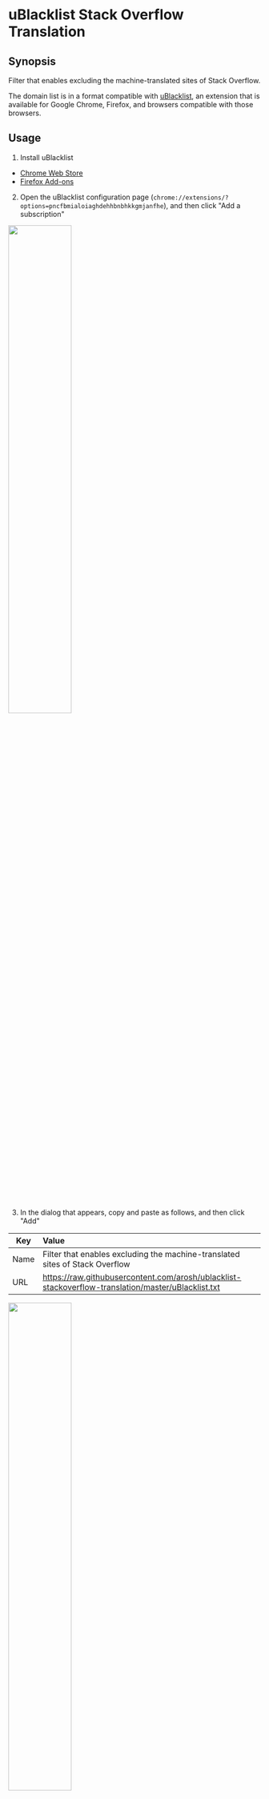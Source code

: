 # uBlacklist Stack Overflow Translation

## Synopsis

Filter that enables excluding the machine-translated sites of Stack Overflow.

The domain list is in a format compatible with
[uBlacklist](https://github.com/iorate/uBlacklist), an extension that is
available for Google Chrome, Firefox, and browsers compatible with those
browsers.

## Usage

1. Install uBlacklist

- [Chrome Web Store](https://chrome.google.com/webstore/detail/ublacklist/pncfbmialoiaghdehhbnbhkkgmjanfhe)
- [Firefox Add-ons](https://addons.mozilla.org/en-US/firefox/addon/ublacklist/)

2. Open the uBlacklist configuration page
   (`chrome://extensions/?options=pncfbmialoiaghdehhbnbhkkgmjanfhe`), and then
   click "Add a subscription"

<img src="options.jpg" width="50%">

3. In the dialog that appears, copy and paste as follows, and then click "Add"

| Key  | Value                                                                                              |
| ---- | :------------------------------------------------------------------------------------------------- |
| Name | Filter that enables excluding the machine-translated sites of Stack Overflow                       |
| URL  | https://raw.githubusercontent.com/arosh/ublacklist-stackoverflow-translation/master/uBlacklist.txt |

<img src="dialog.jpg" width="50%">

## Acknowledgements

[@iorate](https://github.com/iorate) - for creating an exceptional extension
[uBlacklist](https://github.com/iorate/uBlacklist)

## Related links

- [iorate/uBlacklist: Blocks specific sites from appearing in Google search results](https://github.com/iorate/uBlacklist)
- [Personal Blocklist の代替になりそうな Chrome 拡張機能を作ってみた - Qiita](https://qiita.com/iorate/items/9ff65360fbdf4082476a)
- [Stack Overflow の英語から日本語に機械翻訳されたコンテンツのサイトについてどう思いますか？ \- スタック・オーバーフロー Meta](https://ja.meta.stackoverflow.com/questions/2905/stack-overflow%E3%81%AE%E8%8B%B1%E8%AA%9E%E3%81%8B%E3%82%89%E6%97%A5%E6%9C%AC%E8%AA%9E%E3%81%AB%E6%A9%9F%E6%A2%B0%E7%BF%BB%E8%A8%B3%E3%81%95%E3%82%8C%E3%81%9F%E3%82%B3%E3%83%B3%E3%83%86%E3%83%B3%E3%83%84%E3%81%AE%E3%82%B5%E3%82%A4%E3%83%88%E3%81%AB%E3%81%A4%E3%81%84%E3%81%A6%E3%81%A9%E3%81%86%E6%80%9D%E3%81%84%E3%81%BE%E3%81%99%E3%81%8B)
- [Google の検索結果から機械翻訳でおかしな日本語に翻訳されている Q&A サイトを非表示にする – Ewig Leere\(Lab2\)](https://labor.ewigleere.net/2019/04/03/extension-exclude-to-faqservice-from-google-search/)
- [Taraflex/Back2stackoverflow: Userscript for redirect to stackoverflow.com from machine-translated sites](https://github.com/Taraflex/Back2stackoverflow)

## License

[Creative Commons Zero v1.0 Universal](LICENSE)
